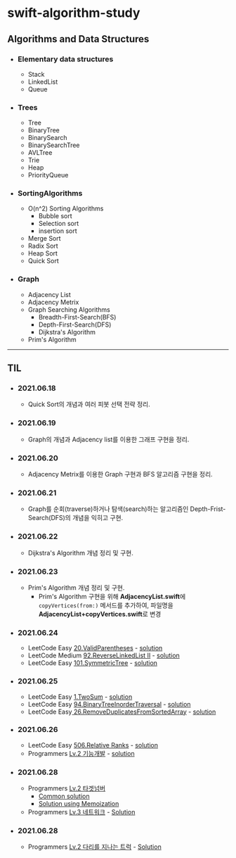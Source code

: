 # **swift-algorithm-study**

## **Algorithms and Data Structures**

- ### Elementary data structures
  - Stack
  - LinkedList
  - Queue
- ### Trees
  - Tree
  - BinaryTree
  - BinarySearch
  - BinarySearchTree
  - AVLTree
  - Trie
  - Heap
  - PriorityQueue
- ### SortingAlgorithms
  - O(n^2) Sorting Algorithms
    - Bubble sort
    - Selection sort
    - insertion sort
  - Merge Sort
  - Radix Sort
  - Heap Sort
  - Quick Sort
- ### Graph
  - Adjacency List
  - Adjacency Metrix
  - Graph Searching Algorithms
    - Breadth-First-Search(BFS)
    - Depth-First-Search(DFS)
    - Dijkstra's Algorithm
  - Prim's Algorithm

---
## **TIL**

- ### 2021.06.18
  - Quick Sort의 개념과 여러 피봇 선택 전략 정리.
  
- ### 2021.06.19
  - Graph의 개념과 Adjacency list를 이용한 그래프 구현을 정리.

- ### 2021.06.20
  - Adjacency Metrix를 이용한 Graph 구현과 BFS 알고리즘 구현을 정리.
  
- ### 2021.06.21
  - Graph를 순회(traverse)하거나 탐색(search)하는 알고리즘인 Depth-Frist-Search(DFS)의 개념을 익히고 구현.

- ### 2021.06.22
  - Dijkstra's Algorithm 개념 정리 및 구현.

- ### 2021.06.23
  - Prim's Algorithm 개념 정리 및 구현.
    - Prim's Algorithm 구현을 위해 **AdjacencyList.swift**에 `copyVertices(from:)` 메서드를 추가하여, 파일명을 **AdjacencyList+copyVertices.swift**로 변경
  
- ### 2021.06.24
  - LeetCode Easy   [20.ValidParentheses](https://leetcode.com/problems/valid-parentheses/) - [solution](./LeetCode/Easy/ValidParenthesesEasy20.swift)
  - LeetCode Medium [92.ReverseLinkedList II](https://leetcode.com/problems/reverse-linked-list-ii/) - [solution](./LeetCode/Medium/ReverseLinkedListIIMedium92.swift)
  - LeetCode Easy   [101.SymmetricTree](https://leetcode.com/problems/symmetric-tree/) - [solution](./LeetCode/Easy/SymmetricTreeEasy101Shorter.swift)

- ### 2021.06.25
  - LeetCode Easy [1.TwoSum](https://leetcode.com/problems/two-sum/) - [solution](./LeetCode/Easy/TwoSumEasy1.swift)
  - LeetCode Easy [94.BinaryTreeInorderTraversal](https://leetcode.com/problems/binary-tree-inorder-traversal/) - [solution](./LeetCode/Easy/BinaryTreeInorderTraversalEasy94.swift)
  - LeetCode Easy[ 26.RemoveDuplicatesFromSortedArray](https://leetcode.com/problems/remove-duplicates-from-sorted-array/) - [solution](./LeetCode/Easy/RemoveDuplicatesFromSortedArrayEasy26.swift)

- ### 2021.06.26
  - LeetCode Easy [506.Relative Ranks](https://leetcode.com/problems/relative-ranks/) - [solution](./LeetCode/Easy/RelativeRanksEasy506.swift)
  - Programmers [Lv.2 기능개발](https://programmers.co.kr/learn/courses/30/lessons/42586?language=swift) - [solution](./Programmers/Level2/기능개발Lv2.swift)

- ### 2021.06.28
  - Programmers [Lv.2 타겟넘버](https://programmers.co.kr/learn/courses/30/lessons/42586?language=swift) 
    - [Common solution](./Programmers/Level2/타겟넘버Lv2.swift)
    - [Solution using Memoization](./Programmers/Level2/타겟넘버Lv2Memoization.swift)
  - Programmers [Lv.3 네트워크](https://programmers.co.kr/learn/courses/30/lessons/43162) - [Solution](./Programmers/Level3/네트워크Lv3.swift)

- ### 2021.06.28
  - Programmers [Lv.2 다리를 지나는 트럭](https://programmers.co.kr/learn/courses/30/lessons/42583) - [Solution](./Programmers/Level2/다리를지나는트럭Lv2.swift)
